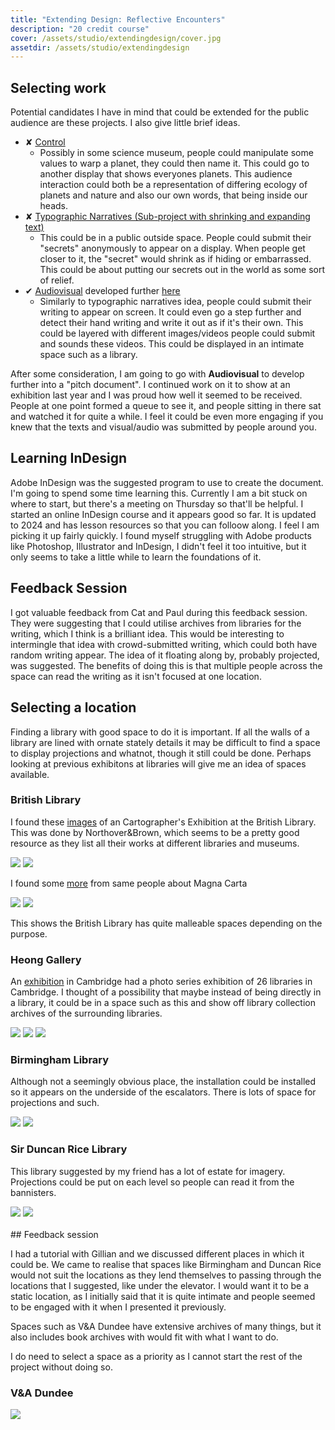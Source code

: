 ```yaml
---
title: "Extending Design: Reflective Encounters"
description: "20 credit course"
cover: /assets/studio/extendingdesign/cover.jpg
assetdir: /assets/studio/extendingdesign
---
```


## Selecting work

Potential candidates I have in mind that could be extended for the public audience are these projects. I also give little brief ideas.

* ✘ [Control](https://allyradomski.art/journal/control)
    - Possibly in some science museum, people could manipulate some values to warp a planet, they could then name it. This could go to another display that shows everyones planets. This audience interaction could both be a representation of differing ecology of planets and nature and also our own words, that being inside our heads.
* ✘ [Typographic Narratives (Sub-project with shrinking and expanding text)](https://allyradomski.art/journal/typographic-narratives) 
    - This could be in a public outside space. People could submit their "secrets" anonymously to appear on a display. When people get closer to it, the "secret" would shrink as if hiding or embarrassed. This could be about putting our secrets out in the world as some sort of relief. 
* ✔ [Audiovisual](https://allyradomski.art/journal/audiovisual) developed further [here](https://allyradomski.art/work/peacelove)
    - Similarly to typographic narratives idea, people could submit their writing to appear on screen. It could even go a step further and detect their hand writing and write it out as if it's their own. This could be layered with different images/videos people could submit and sounds these videos. This could be displayed in an intimate space such as a library. 

After some consideration, I am going to go with **Audiovisual** to develop further into a "pitch document". I continued work on it to show at an exhibition last year and I was proud how well it seemed to be received. People at one point formed a queue to see it, and people sitting in there sat and watched it for quite a while. I feel it could be even more engaging if you knew that the texts and visual/audio was submitted by people around you. 

## Learning InDesign

Adobe InDesign was the suggested program to use to create the document. I'm going to spend some time learning this. Currently I am a bit stuck on where to start, but there's a meeting on Thursday so that'll be helpful. I started an online InDesign course and it appears good so far. It is updated to 2024 and has lesson resources so that you can folloow along. I feel I am picking it up fairly quickly. I found myself struggling with Adobe products like Photoshop, Illustrator and InDesign, I didn't feel it too intuitive, but it only seems to take a little while to learn the foundations of it.

## Feedback Session

I got valuable feedback from Cat and Paul during this feedback session. They were suggesting that I could utilise archives from libraries for the writing, which I think is a brilliant idea. This would be interesting to intermingle that idea with crowd-submitted writing, which could both have random writing appear. The idea of it floating along by, probably projected, was suggested. The benefits of doing this is that multiple people across the space can read the writing as it isn't focused at one location.

## Selecting a location

Finding a library with good space to do it is important. If all the walls of a library are lined with ornate stately details it may be difficult to find a space to display projections and whatnot, though it still could be done. Perhaps looking at previous exhibitons at libraries will give me an idea of spaces available. 

### British Library

I found these [images](https://www.northoverbrown.com/design/maps) of an Cartographer's Exhibition at the British Library. This was done by Northover&Brown, which seems to be a pretty good resource as they list all their works at different libraries and museums.

<div class="row">
<img class="col-6" src="https://images.squarespace-cdn.com/content/v1/649329a84517e0697a2f0495/2713efbf-02e2-42ff-93d0-f51a1dcd0f6c/_R5A6815.jpg?format=2500w">
<img class="col-6" src="https://images.squarespace-cdn.com/content/v1/649329a84517e0697a2f0495/ce3fd89b-733c-4bd4-a1d3-667cedbc5532/_R5A6794.jpg?format=2500w">
</div>

I found some [more](https://www.northoverbrown.com/design/magnacarta) from same people about Magna Carta

<div class="row">
<img class="col-6" src="https://images.squarespace-cdn.com/content/v1/649329a84517e0697a2f0495/d6c608f1-7bb2-4ca2-984d-588f71ffd7c9/IMG_4398.jpg?format=1500w">
<img class="col-6" src="https://images.squarespace-cdn.com/content/v1/649329a84517e0697a2f0495/d939187c-7044-4936-8aa5-0616b9947d9c/IMG_4309.jpg?format=1000w">
</div>

This shows the British Library has quite malleable spaces depending on the purpose.

### Heong Gallery

An [exhibition](https://heritagephotographs.com/libraries-at-heong/) in Cambridge had a photo series exhibition of 26 libraries in Cambridge. I thought of a possibility that maybe instead of being directly in a library, it could be in a space such as this and show off library collection archives of the surrounding libraries.

<div class="row gy-4">
<img class="col-6" src="https://heritagephotographs.com/wp-content/uploads/2020/03/Heong-Gallery-cambridge-downing-college-library-exhibition-entire-room-with-trinity-college-wren-library-lecterns.jpg">
<img class="col-6" src="https://heritagephotographs.com/wp-content/uploads/2020/03/Heong-colour_NIK8494-800x534.jpg">
<img class="col-6" src="https://heritagephotographs.com/wp-content/uploads/2020/03/Heong-Gallery-cambridge-downing-college-library-exhibition-young-girl-near-a-window-looking-at-the-wall-of-texture.jpg">
</div>

### Birmingham Library

Although not a seemingly obvious place, the installation could be installed so it appears on the underside of the escalators. There is lots of space for projections and such.

<div class="row gy-4">
<img class="col-6" src="https://i2-prod.business-live.co.uk/incoming/article5795528.ece/ALTERNATES/s1227b/The-Library-of-Birmingham-Book-Rotunda.jpg">
<img class="col-6" src="https://i.pinimg.com/originals/0e/5c/9c/0e5c9c207e914025208bc5649c60f768.jpg">
</div>

### Sir Duncan Rice Library

This library suggested by my friend has a lot of estate for imagery. Projections could be put on each level so people can read it from the bannisters.

<div class="row gy-4">
<img class="col-6" src="https://i.pinimg.com/originals/bc/af/d8/bcafd8ec22c327e28dbef683af95e81d.jpg">
<img class="col-6" src="https://www.urbanrealm.com/images/news/newspic_2392.jpg">
</div>

<br>
## Feedback session

I had a tutorial with Gillian and we discussed different places in which it could be. We came to realise that spaces like Birmingham and Duncan Rice would not suit the locations as they lend themselves to passing through the locations that I suggested, like under the elevator. I would want it to be a static location, as I initially said that it is quite intimate and people seemed to be engaged with it when I presented it previously. 

Spaces such as V&A Dundee have extensive archives of many things, but it also includes book archives with would fit with what I want to do. 

I do need to select a space as a priority as I cannot start the rest of the project without doing so.

### V&A Dundee

<div class="row gy-4">
<img class="col-6" src="https://a.storyblok.com/f/181458/960x560/ada06d36b3/event_bsl-tour-ocean-liners_header-image.jpg">
</div>


